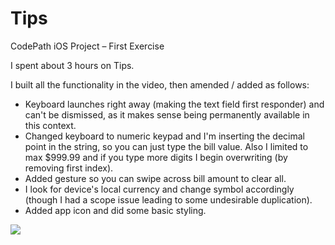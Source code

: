 # Tips
CodePath iOS Project – First Exercise

I spent about 3 hours on Tips.

I built all the functionality in the video, then amended / added as follows:

* Keyboard launches right away (making the text field first responder) and can't be dismissed, as it makes sense being permanently available in this context.
* Changed keyboard to numeric keypad and I'm inserting the decimal point in the string, so you can just type the bill value. Also I limited to max $999.99 and if you type more digits I begin overwriting (by removing first index).
* Added gesture so you can swipe across bill amount to clear all.
* I look for device's local currency and change symbol accordingly (though I had a scope issue leading to some undesirable duplication).
* Added app icon and did some basic styling.

![](http://s20.postimg.org/hv89eu63h/Tips_Demo.gif)
